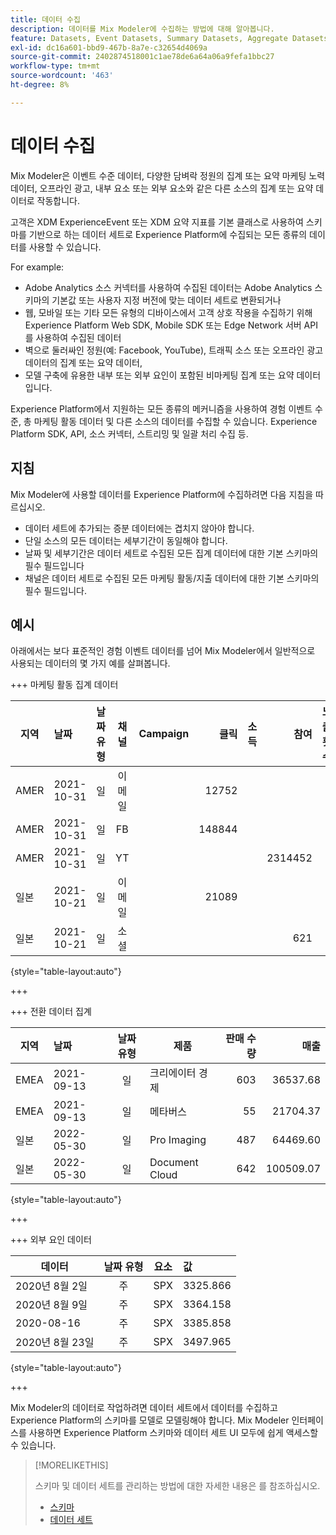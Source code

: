 ```yaml
---
title: 데이터 수집
description: 데이터를 Mix Modeler에 수집하는 방법에 대해 알아봅니다.
feature: Datasets, Event Datasets, Summary Datasets, Aggregate Datasets
exl-id: dc16a601-bbd9-467b-8a7e-c32654d4069a
source-git-commit: 2402874518001c1ae78de6a64a06a9fefa1bbc27
workflow-type: tm+mt
source-wordcount: '463'
ht-degree: 8%

---
```


# 데이터 수집

Mix Modeler은 이벤트 수준 데이터, 다양한 담벼락 정원의 집계 또는 요약 마케팅 노력 데이터, 오프라인 광고, 내부 요소 또는 외부 요소와 같은 다른 소스의 집계 또는 요약 데이터로 작동합니다.

고객은 XDM ExperienceEvent 또는 XDM 요약 지표를 기본 클래스로 사용하여 스키마를 기반으로 하는 데이터 세트로 Experience Platform에 수집되는 모든 종류의 데이터를 사용할 수 있습니다.

For example:

* Adobe Analytics 소스 커넥터를 사용하여 수집된 데이터는 Adobe Analytics 스키마의 기본값 또는 사용자 지정 버전에 맞는 데이터 세트로 변환되거나
* 웹, 모바일 또는 기타 모든 유형의 디바이스에서 고객 상호 작용을 수집하기 위해 Experience Platform Web SDK, Mobile SDK 또는 Edge Network 서버 API를 사용하여 수집된 데이터
* 벽으로 둘러싸인 정원(예: Facebook, YouTube), 트래픽 소스 또는 오프라인 광고 데이터의 집계 또는 요약 데이터,
* 모델 구축에 유용한 내부 또는 외부 요인이 포함된 비마케팅 집계 또는 요약 데이터입니다.

Experience Platform에서 지원하는 모든 종류의 메커니즘을 사용하여 경험 이벤트 수준, 총 마케팅 활동 데이터 및 다른 소스의 데이터를 수집할 수 있습니다. Experience Platform SDK, API, 소스 커넥터, 스트리밍 및 일괄 처리 수집 등.


## 지침

Mix Modeler에 사용할 데이터를 Experience Platform에 수집하려면 다음 지침을 따르십시오.

* 데이터 세트에 추가되는 증분 데이터에는 겹치지 않아야 합니다.
* 단일 소스의 모든 데이터는 세부기간이 동일해야 합니다.
* 날짜 및 세부기간은 데이터 세트로 수집된 모든 집계 데이터에 대한 기본 스키마의 필수 필드입니다
* 채널은 데이터 세트로 수집된 모든 마케팅 활동/지출 데이터에 대한 기본 스키마의 필수 필드입니다.


## 예시

아래에서는 보다 표준적인 경험 이벤트 데이터를 넘어 Mix Modeler에서 일반적으로 사용되는 데이터의 몇 가지 예를 살펴봅니다.

+++ 마케팅 활동 집계 데이터

| 지역 | 날짜 | 날짜 유형 | 채널 | Campaign | 클릭 | 소득 | 참여 | 노출 횟수 | 열기 | 소유 | 보냄 | 지출 |
|---|:--|---|:---:|---|--:|---|--:|---|---|---|--:|--:|
| AMER | 2021-10-31 | 일 | 이메일 | | 12752 | | | | | | 1132945 | |
| AMER | 2021-10-31 | 일 | FB | | 148844 | | | | | | | 42111 |
| AMER | 2021-10-31 | 일 | YT | | | | 2314452 | | | | | 10540 |
| 일본 | 2021-10-21 | 일 | 이메일 | | 21089 | | | | | | 3283626 | |
| 일본 | 2021-10-21 | 일 | 소셜 | | | | 621 | | | | | 74512 |

{style="table-layout:auto"}

+++

+++ 전환 데이터 집계

| 지역 | 날짜 | 날짜 유형 | 제품 | 판매 수량 | 매출 |
|---|:---|:---:|---|--:|--:|
| EMEA | 2021-09-13 | 일 | 크리에이터 경제 | 603 | 36537.68 |
| EMEA | 2021-09-13 | 일 | 메타버스 | 55 | 21704.37 |
| 일본 | 2022-05-30 | 일 | Pro Imaging | 487 | 64469.60 |
| 일본 | 2022-05-30 | 일 | Document Cloud | 642 | 100509.07 |

{style="table-layout:auto"}

+++

+++ 외부 요인 데이터

| 데이터 | 날짜 유형 | 요소 | 값 |
|---|:---:|:---:|:---|
| 2020년 8월 2일 | 주 | SPX | 3325.866 |
| 2020년 8월 9일 | 주 | SPX | 3364.158 |
| 2020-08-16 | 주 | SPX | 3385.858 |
| 2020년 8월 23일 | 주 | SPX | 3497.965 |

{style="table-layout:auto"}

+++

Mix Modeler의 데이터로 작업하려면 데이터 세트에서 데이터를 수집하고 Experience Platform의 스키마를 모델로 모델링해야 합니다. Mix Modeler 인터페이스를 사용하면 Experience Platform 스키마와 데이터 세트 UI 모두에 쉽게 액세스할 수 있습니다.


>[!MORELIKETHIS]
>
>스키마 및 데이터 세트를 관리하는 방법에 대한 자세한 내용은 를 참조하십시오.
>
>* [스키마](schemas.md)
>* [데이터 세트](datasets.md)
